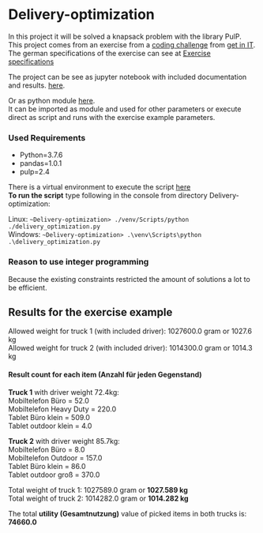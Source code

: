 # Delivery-optimization
In this project it will be solved a knapsack problem with the library PulP.  
This project comes from an exercise from a [coding challenge](https://www.get-in-it.de/coding-challenge) from [get in IT](https://www.get-in-it.de).  
The german specifications of the exercise can see at [Exercise specifications](https://github.com/sourcemagic/Delivery-optimization/blob/main/Exercise%20specifications.pdf)  

The project can be see as jupyter notebook with included documentation and results. [here](https://github.com/sourcemagic/Delivery-optimization/blob/main/Delivery%20optimization.ipynb).  

Or as python module [here](https://github.com/sourcemagic/Delivery-optimization/blob/main/delivery_optimization.py).  
It can be imported as module and used for other parameters or execute direct as script and runs with the exercise example parameters.  

### Used Requirements

- Python=3.7.6
- pandas=1.0.1
- pulp=2.4

There is a virtual environment to execute the script [here](https://github.com/sourcemagic/Delivery-optimization/tree/main/venv)  
**To run the script** type following in the console from directory Delivery-optimization:  

Linux: `~Delivery-optimization> ./venv/Scripts/python ./delivery_optimization.py`  
Windows: `~Delivery-optimization> .\venv\Scripts\python .\delivery_optimization.py`  


### Reason to use integer programming
Because the existing constraints restricted the amount of solutions a lot to be efficient. 

## Results for the exercise example

Allowed weight for truck 1 (with included driver): 1027600.0 gram or 1027.6 kg  
Allowed weight for truck 2 (with included driver): 1014300.0 gram or 1014.3 kg  

#### Result count for each item (Anzahl für jeden Gegenstand)

**Truck 1** with driver weight 72.4kg:  
Mobiltelefon Büro         =       52.0  
Mobiltelefon Heavy Duty   =      220.0  
Tablet Büro klein         =      509.0  
Tablet outdoor klein      =        4.0  

**Truck 2** with driver weight 85.7kg:  
Mobiltelefon Büro         =        8.0  
Mobiltelefon Outdoor      =      157.0  
Tablet Büro klein         =       86.0  
Tablet outdoor groß       =      370.0  

Total weight of truck 1: 1027589.0 gram or **1027.589 kg**  
Total weight of truck 2: 1014282.0 gram or **1014.282 kg**  

The total **utility (Gesamtnutzung)** value of picked items in both trucks is: **74660.0**
